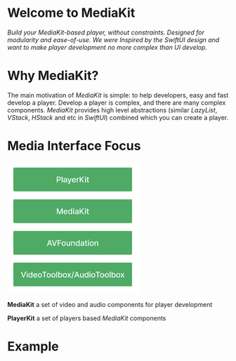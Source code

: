 # Welcome to MediaKit

*Build your MediaKit-based player, without constraints. Designed for modularity and ease-of-use. We were Inspired by the SwiftUI design and want to make player development no more complex than UI develop.*

# Why MediaKit?

The main motivation of *MediaKit* is simple: to help developers, easy and fast develop a player. Develop a player is complex, and there are many complex components. _MediaKit_ provides high level abstractions (similar _LazyList_, _VStack_, _HStack_ and etc in _SwiftUI_) combined which you can create a player.

# Media Interface Focus

<img src="Media Interface Focus.png" alt="drawing" width="300"/>

**MediaKit** a set of video and audio components for player development

**PlayerKit** a set of players based _MediaKit_ components

# Example
